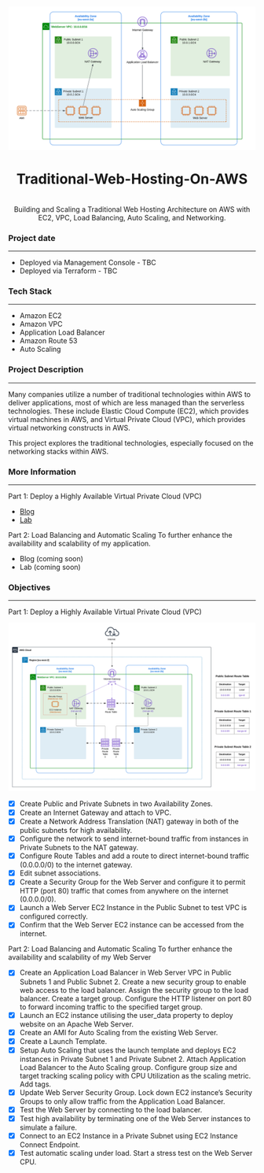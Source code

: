 <br />

![Architecture Diagram](images/part2-architecture.png)
  <h1 align="center">Traditional-Web-Hosting-On-AWS</h1>
  <p align="center">
    <br />
    Building and Scaling a Traditional Web Hosting Architecture on AWS with EC2, VPC, Load Balancing, Auto Scaling, and Networking.
  </p>
</p>

### Project date
------------------
- Deployed via Management Console - TBC
- Deployed via Terraform - TBC

### Tech Stack
------------------
- Amazon EC2
- Amazon VPC
- Application Load Balancer
- Amazon Route 53
- Auto Scaling

### Project Description
-----------------
Many companies utilize a number of traditional technologies within AWS to deliver applications, most of which are less managed than the serverless technologies. These include Elastic Cloud Compute (EC2), which provides virtual machines in AWS, and Virtual Private Cloud (VPC), which provides virtual networking constructs in AWS.

This project explores the traditional technologies, especially focused on the networking stacks within AWS.

### More Information
------------------

Part 1: Deploy a Highly Available Virtual Private Cloud (VPC)
- [Blog](https://awstip.com/traditional-web-hosting-on-aws-3d2f1fc4524a)
- [Lab](https://www.youtube.com/watch?v=wdHhvifXs14&t=1200s)

Part 2: Load Balancing and Automatic Scaling To further enhance the availability and scalability of my application.
- Blog (coming soon)
- Lab (coming soon)

### Objectives
-----------------

Part 1: Deploy a Highly Available Virtual Private Cloud (VPC)

![Part 1 Architecture](images/part1-architecture.png)

- [X] Create Public and Private Subnets in two Availability Zones.
- [X] Create an Internet Gateway and attach to VPC.
- [X] Create a Network Address Translation (NAT) gateway in both of the public subnets for high availability.
- [X] Configure the network to send internet-bound traffic from instances in Private Subnets to the NAT gateway.
- [X] Configure Route Tables and add a route to direct internet-bound traffic (0.0.0.0/0) to the internet gateway.
- [X] Edit subnet associations. 
- [X] Create a Security Group for the Web Server and configure it to permit HTTP (port 80) traffic that comes from anywhere on the internet (0.0.0.0/0).
- [X] Launch a Web Server EC2 Instance in the Public Subnet to test VPC is configured correctly.
- [X] Confirm that the Web Server EC2 instance can be accessed from the internet.

Part 2: Load Balancing and Automatic Scaling To further enhance the availability and scalability of my Web Server
- [X] Create an Application Load Balancer in Web Server VPC in Public Subnets 1 and Public Subnet 2. Create a new security group to enable web access to the load balancer. Assign the security group to the load balancer. Create a target group. Configure the HTTP listener on port 80 to forward incoming traffic to the specified target group.
- [X] Launch an EC2 instance utilising the user_data property to deploy website on an Apache Web Server.
- [X] Create an AMI for Auto Scaling from the existing Web Server.
- [X] Create a Launch Template.
- [X] Setup Auto Scaling that uses the launch template and deploys EC2 instances in Private Subnet 1 and Private Subnet 2. Attach Application Load Balancer to the Auto Scaling group. Configure group size and target tracking scaling policy with CPU Utilization as the scaling metric. Add tags.
- [X] Update Web Server Security Group. Lock down EC2 instance’s Security Groups to only allow traffic from the Application Load Balancer.
- [X] Test the Web Server by connecting to the load balancer.
- [X] Test high availability by terminating one of the Web Server instances to simulate a failure.
- [x] Connect to an EC2 Instance in a Private Subnet using EC2 Instance Connect Endpoint.
- [X] Test automatic scaling under load. Start a stress test on the Web Server CPU.
